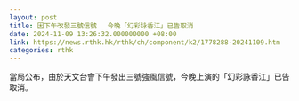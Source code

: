 ```yaml
---
layout: post
title: 因下午改發三號信號 　今晚「幻彩詠香江」已告取消
date: 2024-11-09 13:26:32.000000000 +08:00
link: https://news.rthk.hk/rthk/ch/component/k2/1778288-20241109.htm
categories: rthk
---
```


當局公布，由於天文台會下午發出三號強風信號，今晚上演的「幻彩詠香江」已告取消。
